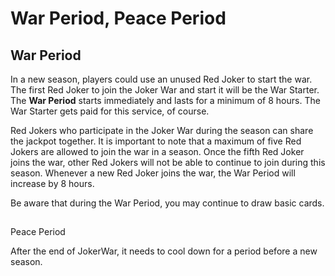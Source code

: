 # War Period, Peace Period

## War Period

​In a new season, players could use an unused Red Joker to start the war. The first Red Joker to join the Joker War and start it will be the War Starter. The **War Period** starts immediately and lasts for a minimum of 8 hours. The War Starter gets paid for this service, of course. 

Red Jokers who participate in the Joker War during the season can share the jackpot together. It is important to note that a maximum of five Red Jokers are allowed to join the war in a season. Once the fifth Red Joker joins the war, other Red Jokers will not be able to continue to join during this season. Whenever a new Red Joker joins the war, the War Period will increase by 8 hours.

Be aware that during the War Period, you may continue to draw basic cards.

## Peace Period

After the end of JokerWar, it needs to cool down for a period before a new season.

